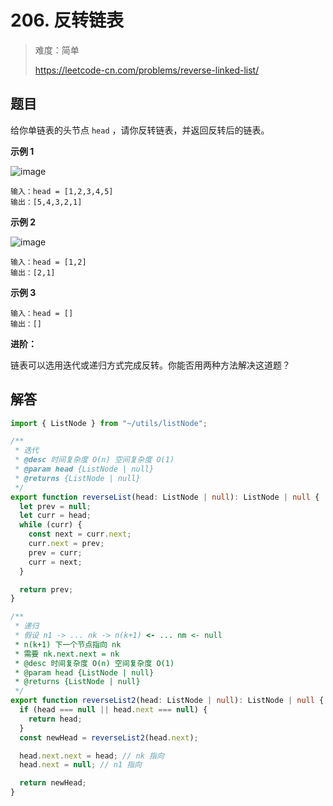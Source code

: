 # 206. 反转链表

> 难度：简单
>
> https://leetcode-cn.com/problems/reverse-linked-list/

## 题目

给你单链表的头节点 `head` ，请你反转链表，并返回反转后的链表。

**示例 1**

![image](https://user-images.githubusercontent.com/25545052/163834065-b8f68ff0-0622-43df-b80e-6aa03f80d543.png)

```
输入：head = [1,2,3,4,5]
输出：[5,4,3,2,1]
```

**示例 2**

![image](https://user-images.githubusercontent.com/25545052/163834078-16d9e76e-464b-47f3-8213-bcf93586fe3f.png)

```
输入：head = [1,2]
输出：[2,1]
```

**示例 3**

```
输入：head = []
输出：[]
```

**进阶：**

链表可以选用迭代或递归方式完成反转。你能否用两种方法解决这道题？

## 解答

```typescript
import { ListNode } from "~/utils/listNode";

/**
 * 迭代
 * @desc 时间复杂度 O(n) 空间复杂度 O(1)
 * @param head {ListNode | null}
 * @returns {ListNode | null}
 */
export function reverseList(head: ListNode | null): ListNode | null {
  let prev = null;
  let curr = head;
  while (curr) {
    const next = curr.next;
    curr.next = prev;
    prev = curr;
    curr = next;
  }

  return prev;
}

/**
 * 递归
 * 假设 n1 -> ... nk -> n(k+1) <- ... nm <- null
 * n(k+1) 下一个节点指向 nk
 * 需要 nk.next.next = nk
 * @desc 时间复杂度 O(n) 空间复杂度 O(1)
 * @param head {ListNode | null}
 * @returns {ListNode | null}
 */
export function reverseList2(head: ListNode | null): ListNode | null {
  if (head === null || head.next === null) {
    return head;
  }
  const newHead = reverseList2(head.next);

  head.next.next = head; // nk 指向
  head.next = null; // n1 指向

  return newHead;
}
```
